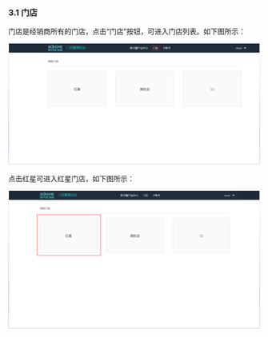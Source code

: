 ### 3.1 门店

门店是经销商所有的门店，点击“门店”按钮，可进入门店列表。如下图所示：

![](/assets/图片4.png)

点击红星可进入红星门店，如下图所示：

![](/assets/图片5.png)

